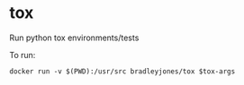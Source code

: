 # tox
Run python tox environments/tests

To run:
```
docker run -v $(PWD):/usr/src bradleyjones/tox $tox-args
```
